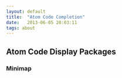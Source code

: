 ```yaml
---
layout: default
title:  "Atom Code Completion"
date:   2013-06-05 20:03:11
tags: about
---
```

## Atom Code Display Packages

### Minimap

